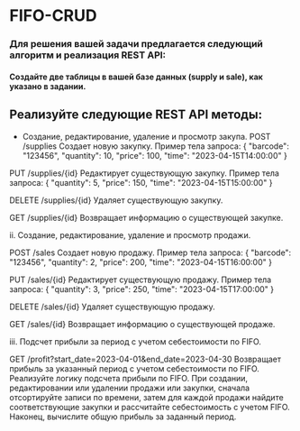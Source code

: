 # FIFO-CRUD
### Для решения вашей задачи предлагается следующий алгоритм и реализация REST API:

#### Создайте две таблицы в вашей базе данных (supply и sale), как указано в задании.

## Реализуйте следующие REST API методы:
  - Создание, редактирование, удаление и просмотр закупа. 
        POST /supplies
        Создает новую закупку.
Пример тела запроса:
{
"barcode": "123456",
"quantity": 10,
"price": 100,
"time": "2023-04-15T14:00:00"
}

PUT /supplies/{id}
Редактирует существующую закупку.
Пример тела запроса:
{
"quantity": 5,
"price": 150,
"time": "2023-04-15T15:00:00"
}

DELETE /supplies/{id}
Удаляет существующую закупку.

GET /supplies/{id}
Возвращает информацию о существующей закупке.

ii. Создание, редактирование, удаление и просмотр продажи.

POST /sales
Создает новую продажу.
Пример тела запроса:
{
"barcode": "123456",
"quantity": 2,
"price": 200,
"time": "2023-04-15T16:00:00"
}

PUT /sales/{id}
Редактирует существующую продажу.
Пример тела запроса:
{
"quantity": 3,
"price": 250,
"time": "2023-04-15T17:00:00"
}

DELETE /sales/{id}
Удаляет существующую продажу.

GET /sales/{id}
Возвращает информацию о существующей продаже.

iii. Подсчет прибыли за период с учетом себестоимости по FIFO.

GET /profit?start_date=2023-04-01&end_date=2023-04-30
Возвращает прибыль за указанный период с учетом себестоимости по FIFO.
Реализуйте логику подсчета прибыли по FIFO. При создании, редактировании или удалении продажи или закупки, сначала отсортируйте записи по времени, затем для каждой продажи найдите соответствующие закупки и рассчитайте себестоимость с учетом FIFO. Наконец, вычислите общую прибыль за заданный период.
